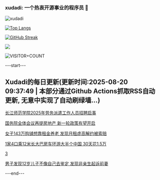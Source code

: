 ### xudadi: 一个热衷开源事业的程序员 👋

![xudadi](https://github-readme-stats-git-masterorgs-github-readme-stats-team.vercel.app/api?username=xudadi)

[![Top Langs](https://github-readme-stats.vercel.app/api/top-langs/?username=xudadi)](https://github.com/anuraghazra/github-readme-stats)

[![GitHub Streak](https://streak-stats.demolab.com?user=xudadi&locale=zh_Hans)](https://git.io/streak-stats)

![](https://raw.githubusercontent.com/xudadi/xudadi/main/assets/github-contribution-grid-snake.svg)

![VISITOR+COUNT](https://komarev.com/ghpvc/?username=xudadi&label=VISITOR+COUNT)


---start---

## Xudadi的每日更新(更新时间:2025-08-20 09:37:49 | 本部分通过Github Actions抓取RSS自动更新, 无意中实现了自动刷绿墙...)

[长江师范学院2025年劳务派遣工作人员招聘启事](https://www.gongkaoleida.com/article/2575572)

[国务院全体会议再提房地产 新一轮政策有望开启](https://m.163.com/news/article/K7CVG1CS0519A8ON.html)

[女子143万购铺想靠租金养老 发现月租虚高解约被索赔](https://m.163.com/news/article/K7BV6UAQ0514D3UH.html)

[1家4口乘12米长大巴房车环游大半个中国 30天花1.5万](https://m.163.com/news/article/K7BRDJED053469LG.html)

[3](https://m.163.com/touch/news/sub/domestic)

[男子发现12岁儿子不像自己去鉴定 发现非亲生起诉前妻](https://m.163.com/news/article/K7BPJU4J053469LG.html)

---end---
